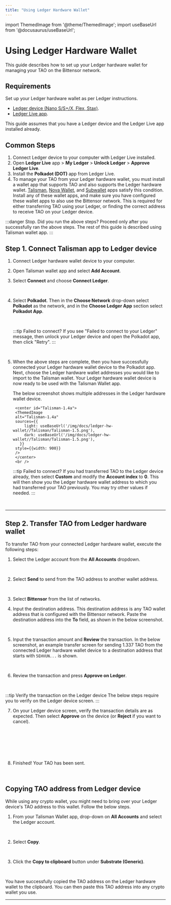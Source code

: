 ```yaml
---
title: "Using Ledger Hardware Wallet"
---
```


import ThemedImage from '@theme/ThemedImage';
import useBaseUrl from '@docusaurus/useBaseUrl';

# Using Ledger Hardware Wallet

This guide describes how to set up your Ledger hardware wallet for managing your TAO on the Bittensor network. 

## Requirements

Set up your Ledger hardware wallet as per Ledger instructions. 

- [Ledger device (Nano S/S+/X, Flex, Stax)](https://www.ledger.com/).
- [Ledger Live app](https://www.ledger.com/ledger-live).

This guide assumes that you have a Ledger device and the Ledger Live app installed already. 

## Common Steps

1. Connect Ledger device to your computer with Ledger Live installed.
2. Open **Ledger Live** app > **My Ledger** > **Unlock Ledger** > **Approve Ledger Live**.
3. Install the **Polkadot (DOT)** app from Ledger Live.
4. To manage your TAO from your Ledger hardware wallet, you must install a wallet app that supports TAO and also supports the Ledger hardware wallet. [Talisman](https://www.talisman.xyz/), [Nova Wallet](https://novawallet.io/), and [Subwallet](https://www.subwallet.app/) apps satisfy this condition. Install any of these wallet apps, and make sure you have configured these wallet apps to also use the Bittensor network. This is required for either transferring TAO using your Ledger, or finding the correct address to receive TAO on your Ledger device.

:::danger Stop. Did you run the above steps? 
Proceed only after you successfully ran the above steps. The rest of this guide is described using Talisman wallet app.
:::

## Step 1. Connect Talisman app to Ledger device 
  
  1. Connect Ledger hardware wallet device to your computer.
  2. Open Talisman wallet app and select **Add Account**.
  3. Select **Connect** and choose **Connect Ledger**.

      <center id="Talisman-1.3">
      <ThemedImage
      alt="Talisman-1.3"
      sources={{
          light: useBaseUrl('/img/docs/ledger-hw-wallet//Talisman/Talisman-1.3.png'),
          dark: useBaseUrl('/img/docs/ledger-hw-wallet//Talisman/Talisman-1.3.png'),
        }}
      style={{width: 900}}
      />
      </center>
      <br />

  4. Select **Polkadot**. Then in the **Choose Network** drop-down select  **Polkadot** as the network, and in the **Choose Ledger App** section select **Polkadot App**.

      <center id="Talisman-1.4">
      <ThemedImage
      alt="Talisman-1.4"
      sources={{
          light: useBaseUrl('/img/docs/ledger-hw-wallet//Talisman/Talisman-1.4.png'),
          dark: useBaseUrl('/img/docs/ledger-hw-wallet//Talisman/Talisman-1.4.png'),
        }}
      style={{width: 900}}
      />
      </center>
      <br />

      :::tip Failed to connect?
      If you see "Failed to connect to your Ledger" message, then unlock your Ledger device and open the Polkadot app, then click "Retry".
      :::

      <center id="Talisman-1.4a">
      <ThemedImage
      alt="Talisman-1.4a"
      sources={{
          light: useBaseUrl('/img/docs/ledger-hw-wallet//Talisman/Talisman-1.4a.png'),
          dark: useBaseUrl('/img/docs/ledger-hw-wallet//Talisman/Talisman-1.4a.png'),
        }}
      style={{width: 900}}
      />
      </center>
      <br />

  5. When the above steps are complete, then you have successfully connected your Ledger hardware wallet device to the Polkadot app. Next, choose the Ledger hardware wallet addresses you would like to import to the Talisman wallet. Your Ledger hardware wallet device is now ready to be used with the Talisman Wallet app.
  
      The below screenshot shows multiple addresses in the Ledger hardware wallet device.
             
          <center id="Talisman-1.4a">
          <ThemedImage
          alt="Talisman-1.4a"
          sources={{
              light: useBaseUrl('/img/docs/ledger-hw-wallet//Talisman/Talisman-1.5.png'),
              dark: useBaseUrl('/img/docs/ledger-hw-wallet//Talisman/Talisman-1.5.png'),
            }}
          style={{width: 900}}
          />
          </center>
          <br />

      :::tip Failed to connect?
      If you had transferred TAO to the Ledger device already, then select **Custom** and modify the **Account index** to **0**. This will then show you the Ledger hardware wallet address to which you had transferred your TAO previously. You may try other values if needed.
      :::

      <center id="Talisman-1.4a">
      <ThemedImage
      alt="Talisman-1.4a"
      sources={{
          light: useBaseUrl('/img/docs/ledger-hw-wallet//Talisman/Talisman-1.5a.png'),
          dark: useBaseUrl('/img/docs/ledger-hw-wallet//Talisman/Talisman-1.5a.png'),
        }}
      style={{width: 900}}
      />
      </center>
      <br />

---

## Step 2. Transfer TAO from Ledger hardware wallet 

To transfer TAO from your connected Ledger hardware wallet, execute the following steps:

1. Select the Ledger account from the **All Accounts** dropdown.

<center id="Talisman-1.4a">
<ThemedImage
alt="Talisman-1.4a"
sources={{
    light: useBaseUrl('/img/docs/ledger-hw-wallet/Talisman/Talisman-3.1.png'),
    dark: useBaseUrl('/img/docs/ledger-hw-wallet/Talisman/Talisman-3.1.png'),
  }}
style={{width: 550}}
/>
</center>
<br />


2. Select **Send** to send from the TAO address to another wallet address.

<center id="Talisman-1.4a">
<ThemedImage
alt="Talisman-1.4a"
sources={{
    light: useBaseUrl('/img/docs/ledger-hw-wallet/Talisman/Talisman-4.1.png'),
    dark: useBaseUrl('/img/docs/ledger-hw-wallet/Talisman/Talisman-4.1.png'),
  }}
style={{width: 550}}
/>
</center>
<br />


3. Select **Bittensor** from the list of networks.

4. Input the destination address. This destination address is any TAO wallet address that is configured with the Bittensor network. Paste the destination address into the **To** field, as shown in the below screenshot.

<center id="Talisman-1.4a">
<ThemedImage
alt="Talisman-1.4a"
sources={{
    light: useBaseUrl('/img/docs/ledger-hw-wallet/Talisman/Talisman-4.4.png'),
    dark: useBaseUrl('/img/docs/ledger-hw-wallet/Talisman/Talisman-4.4.png'),
  }}
style={{width: 550}}
/>
</center>
<br />

5. Input the transaction amount and **Review** the transaction. In the below screenshot, an example transfer screen for sending 1.337 TAO from the connected Ledger hardware wallet device to a destination address that starts with `5EHVUN...` is shown. 

<center id="Talisman-1.4a">
<ThemedImage
alt="Talisman-1.4a"
sources={{
    light: useBaseUrl('/img/docs/ledger-hw-wallet/Talisman/Talisman-4.5.png'),
    dark: useBaseUrl('/img/docs/ledger-hw-wallet/Talisman/Talisman-4.5.png'),
  }}
style={{width: 550}}
/>
</center>
<br />

6. Review the transaction and press **Approve on Ledger**.

<center id="Talisman-1.4a">
<ThemedImage
alt="Talisman-1.4a"
sources={{
    light: useBaseUrl('/img/docs/ledger-hw-wallet/Talisman/Talisman-4.6.png'),
    dark: useBaseUrl('/img/docs/ledger-hw-wallet/Talisman/Talisman-4.6.png'),
  }}
style={{width: 550}}
/>
</center>
<br />

:::tip Verify the transaction on the Ledger device
The below steps require you to verify on the Ledger device screen.
:::

7. On your Ledger device screen, verify the transaction details are as expected. Then select **Approve** on the device (or **Reject** if you want to cancel).

<center id="Talisman-1.4a">
<ThemedImage
alt="Talisman-1.4a"
sources={{
    light: useBaseUrl('/img/docs/ledger-hw-wallet/Ledger/Ledger-4.7a.jpg'),
    dark: useBaseUrl('/img/docs/ledger-hw-wallet/Ledger/Ledger-4.7a.jpg'),
  }}
style={{width: 550}}
/>
</center>
<br />

<center id="Talisman-1.4a">
<ThemedImage
alt="Talisman-1.4a"
sources={{
    light: useBaseUrl('/img/docs/ledger-hw-wallet/Ledger/Ledger-4.7b.jpg'),
    dark: useBaseUrl('/img/docs/ledger-hw-wallet/Ledger/Ledger-4.7b.jpg'),
  }}
style={{width: 550}}
/>
</center>
<br />

<center id="Talisman-1.4a">
<ThemedImage
alt="Talisman-1.4a"
sources={{
    light: useBaseUrl('/img/docs/ledger-hw-wallet/Ledger/Ledger-4.7c.jpg'),
    dark: useBaseUrl('/img/docs/ledger-hw-wallet/Ledger/Ledger-4.7c.jpg'),
  }}
style={{width: 550}}
/>
</center>
<br />

<center id="Talisman-1.4a">
<ThemedImage
alt="Talisman-1.4a"
sources={{
    light: useBaseUrl('/img/docs/ledger-hw-wallet/Ledger/Ledger-4.7d.jpg'),
    dark: useBaseUrl('/img/docs/ledger-hw-wallet/Ledger/Ledger-4.7d.jpg'),
  }}
style={{width: 550}}
/>
</center>
<br />

<center id="Talisman-1.4a">
<ThemedImage
alt="Talisman-1.4a"
sources={{
    light: useBaseUrl('/img/docs/ledger-hw-wallet/Ledger/Ledger-4.7e.jpg'),
    dark: useBaseUrl('/img/docs/ledger-hw-wallet/Ledger/Ledger-4.7e.jpg'),
  }}
style={{width: 550}}
/>
</center>
<br />

8. Finished! Your TAO has been sent.

<center id="Talisman-1.4a">
<ThemedImage
alt="Talisman-1.4a"
sources={{
    light: useBaseUrl('/img/docs/ledger-hw-wallet/Talisman/Talisman-4.8.png'),
    dark: useBaseUrl('/img/docs/ledger-hw-wallet/Talisman/Talisman-4.8.png'),
  }}
style={{width: 550}}
/>
</center>
<br />

## Copying TAO address from Ledger device

While using any crypto wallet, you might need to bring over your Ledger device's TAO address to this wallet. Follow the below steps. 

1. From your Talisman Wallet app, drop-down on **All Accounts** and select the Ledger account.

<center id="Talisman-1.4a">
<ThemedImage
alt="Talisman-1.4a"
sources={{
    light: useBaseUrl('/img/docs/ledger-hw-wallet//Talisman/Talisman-3.1.png'),
    dark: useBaseUrl('/img/docs/ledger-hw-wallet//Talisman/Talisman-3.1.png'),
  }}
style={{width: 900}}
/>
</center>
<br />

2. Select **Copy**.

<center id="Talisman-1.4a">
<ThemedImage
alt="Talisman-1.4a"
sources={{
    light: useBaseUrl('/img/docs/ledger-hw-wallet//Talisman/Talisman-3.2.png'),
    dark: useBaseUrl('/img/docs/ledger-hw-wallet//Talisman/Talisman-3.2.png'),
  }}
style={{width: 900}}
/>
</center>
<br />

3. Click the **Copy to clipboard** button under **Substrate (Generic)**.

<center id="Talisman-1.4a">
<ThemedImage
alt="Talisman-1.4a"
sources={{
    light: useBaseUrl('/img/docs/ledger-hw-wallet//Talisman/Talisman-3.3.png'),
    dark: useBaseUrl('/img/docs/ledger-hw-wallet//Talisman/Talisman-3.3.png'),
  }}
style={{width: 900}}
/>
</center>
<br />

You have successfully copied the TAO address on the Ledger hardware wallet to the clipboard. You can then paste this TAO address into any crypto wallet you use. 

---
